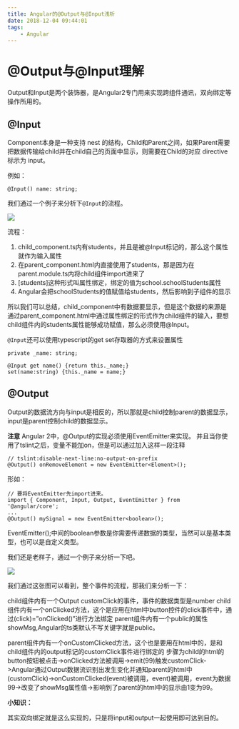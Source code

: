 ```yaml
---
title: Angular的@Output与@Input浅析
date: 2018-12-04 09:44:01
tags:
    - Angular
---
```


# @Output与@Input理解
Output和Input是两个装饰器，是Angular2专门用来实现跨组件通讯，双向绑定等操作所用的。

## @Input

Component本身是一种支持 nest 的结构，Child和Parent之间，如果Parent需要把数据传输给child并在child自己的页面中显示，则需要在Child的对应 directive 标示为 input。

例如：
```
@Input() name: string;
```

我们通过一个例子来分析下`@Input`的流程。

![](https://ws1.sinaimg.cn/large/806e3151ly1fxtu0ia0t7j216m0pgjwe.jpg)

流程：
1. child_component.ts内有students，并且是被@Input标记的，那么这个属性就作为输入属性
2. 在parent_component.html内直接使用了students，那是因为在parent.module.ts内将child组件import进来了
3. [students]这种形式叫属性绑定，绑定的值为school.schoolStudents属性
4. Angular会把schoolStudents的值赋值给students，然后影响到子组件的显示

所以我们可以总结，child_component中有数据要显示，但是这个数据的来源是通过parent_component.html中通过属性绑定的形式作为child组件的输入，要想child组件内的students属性能够成功赋值，那么必须使用@Input。

`@Input`还可以使用typescript的get set存取器的方式来设置属性
```
private _name: string;

@Input get name() {return this._name;}
set(name:string) {this._name = name;}
```

## @Output
Output的数据流方向与input是相反的，所以那就是child控制parent的数据显示，input是parent控制child的数据显示。

**注意**
Angular 2中，@Output的实现必须使用EventEmitter来实现。 
并且当你使用了tslint之后，变量不能加on，但是可以通过加入这样一段注释

```
// tslint:disable-next-line:no-output-on-prefix
@Output() onRemoveElement = new EventEmitter<Element>();
```

形如：
```
// 要将EventEmitter先import进来。
import { Component, Input, Output, EventEmitter } from '@angular/core';
...
@Output() mySignal = new EventEmitter<boolean>();
```

EventEmitter();中间的boolean参数是你需要传递数据的类型，当然可以是基本类型，也可以是自定义类型。

我们还是老样子，通过一个例子来分析一下吧。 

![](https://ws1.sinaimg.cn/large/806e3151ly1fxtu7s2pydj218a0ueq92.jpg)

我们通过这张图可以看到，整个事件的流程，那我们来分析一下：

child组件内有一个Output customClick的事件，事件的数据类型是number
child组件内有一个onClicked方法，这个是应用在html中button控件的click事件中，通过(click)=”onClicked()”进行方法绑定
parent组件内有一个public的属性showMsg,Angular的ts类默认不写关键字就是public。

parent组件内有一个onCustomClicked方法，这个也是要用在html中的，是和child组件内的output标记的customClick事件进行绑定的
步骤为child的html的button按钮被点击->onClicked方法被调用->emit(99)触发customClick->Angular通过Output数据流识别出发生变化并通知parent的html中(customClick)->onCustomClicked(event)被调用，event)被调用，event为数据99->改变了showMsg属性值->影响到了parent的html中的显示由1变为99。

**小知识：**

其实双向绑定就是这么实现的，只是将input和output一起使用即可达到目的。

